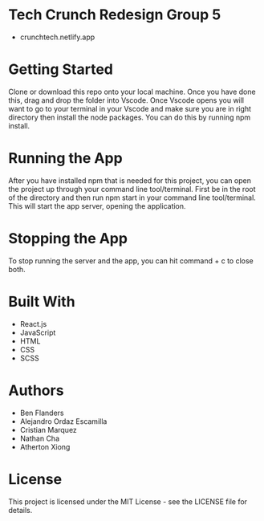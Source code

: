 # Tech Crunch Redesign Group 5
* crunchtech.netlify.app

# Getting Started
Clone or download this repo onto your local machine. Once you have done this, drag and drop the folder into Vscode. Once Vscode opens you will want to go to your terminal in your Vscode and make sure you are in right directory then install the node packages. You can do this by running npm install.

# Running the App
After you have installed npm that is needed for this project, you can open the project up through your command line tool/terminal. First be in the root of the directory and then run npm start in your command line tool/terminal. This will start the app server, opening the application.

# Stopping the App
To stop running the server and the app, you can hit command + c to close both.

# Built With
* React.js
* JavaScript
* HTML
* CSS
* SCSS
# Authors
* Ben Flanders
* Alejandro Ordaz Escamilla
* Cristian Marquez
* Nathan Cha
* Atherton Xiong

# License
This project is licensed under the MIT License - see the LICENSE file for details.
